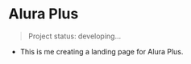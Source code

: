 <h1>Alura Plus</h1>

> Project status: developing...



- This is me creating a landing page for Alura Plus.
